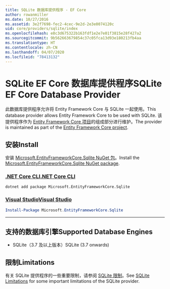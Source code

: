 ```yaml
---
title: SQLite 数据库提供程序 - EF Core
author: rowanmiller
ms.date: 10/27/2016
ms.assetid: 3e2f7698-fec2-4cec-9e2d-2e3e0074120c
uid: core/providers/sqlite/index
ms.openlocfilehash: e8c3d675322b163fdf1e2e7e01f3815e28f427a2
ms.sourcegitcommit: 9b562663679854c37c05fca13d93e180213fb4aa
ms.translationtype: HT
ms.contentlocale: zh-CN
ms.lasthandoff: 04/07/2020
ms.locfileid: "78413132"
---
```

# <a name="sqlite-ef-core-database-provider"></a><span data-ttu-id="c41de-102">SQLite EF Core 数据库提供程序</span><span class="sxs-lookup"><span data-stu-id="c41de-102">SQLite EF Core Database Provider</span></span>

<span data-ttu-id="c41de-103">此数据库提供程序允许将 Entity Framework Core 与 SQLite 一起使用。</span><span class="sxs-lookup"><span data-stu-id="c41de-103">This database provider allows Entity Framework Core to be used with SQLite.</span></span> <span data-ttu-id="c41de-104">该提供程序作为 [Entity Framework Core 项目](https://github.com/aspnet/EntityFrameworkCore)的组成部分进行维护。</span><span class="sxs-lookup"><span data-stu-id="c41de-104">The provider is maintained as part of the [Entity Framework Core project](https://github.com/aspnet/EntityFrameworkCore).</span></span>

## <a name="install"></a><span data-ttu-id="c41de-105">安装</span><span class="sxs-lookup"><span data-stu-id="c41de-105">Install</span></span>

<span data-ttu-id="c41de-106">安装 [Microsoft.EntityFrameworkCore.Sqlite NuGet 包](https://www.nuget.org/packages/Microsoft.EntityFrameworkCore.Sqlite/)。</span><span class="sxs-lookup"><span data-stu-id="c41de-106">Install the [Microsoft.EntityFrameworkCore.Sqlite NuGet package](https://www.nuget.org/packages/Microsoft.EntityFrameworkCore.Sqlite/).</span></span>

### <a name="net-core-cli"></a>[<span data-ttu-id="c41de-107">.NET Core CLI</span><span class="sxs-lookup"><span data-stu-id="c41de-107">.NET Core CLI</span></span>](#tab/dotnet-core-cli)

```dotnetcli
dotnet add package Microsoft.EntityFrameworkCore.Sqlite
```

### <a name="visual-studio"></a>[<span data-ttu-id="c41de-108">Visual Studio</span><span class="sxs-lookup"><span data-stu-id="c41de-108">Visual Studio</span></span>](#tab/vs)

``` powershell
Install-Package Microsoft.EntityFrameworkCore.Sqlite
```

***

## <a name="supported-database-engines"></a><span data-ttu-id="c41de-109">支持的数据库引擎</span><span class="sxs-lookup"><span data-stu-id="c41de-109">Supported Database Engines</span></span>

* <span data-ttu-id="c41de-110">SQLite（3.7 及以上版本）</span><span class="sxs-lookup"><span data-stu-id="c41de-110">SQLite (3.7 onwards)</span></span>

## <a name="limitations"></a><span data-ttu-id="c41de-111">限制</span><span class="sxs-lookup"><span data-stu-id="c41de-111">Limitations</span></span>

<span data-ttu-id="c41de-112">有关 SQLite 提供程序的一些重要限制，请参阅 [SQLite 限制](limitations.md)。</span><span class="sxs-lookup"><span data-stu-id="c41de-112">See [SQLite Limitations](limitations.md) for some important limitations of the SQLite provider.</span></span>
